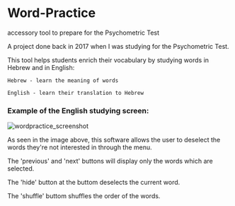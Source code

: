 # Word-Practice

accessory tool to prepare for the Psychometric Test

A project done back in 2017 when I was studying for the Psychometric Test.

This tool helps students enrich their vocabulary by studying words in Hebrew and in English:

    Hebrew - learn the meaning of words
    
    English - learn their translation to Hebrew
  
### Example of the English studying screen:
![wordpractice_screenshot](https://user-images.githubusercontent.com/22195223/112186521-e20c8e00-8c09-11eb-8895-0858a295fb93.png)

As seen in the image above, this software allows the user to deselect the words they're not interested in through the menu.

The 'previous' and 'next' buttons will display only the words which are selected.

The 'hide' button at the buttom deselects the current word.

The 'shuffle' buttom shuffles the order of the words.
